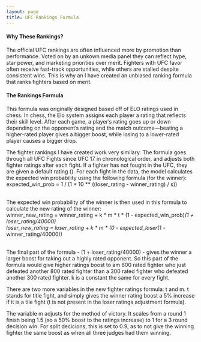 ```yaml
---
layout: page
title: UFC Rankings Formula
---
```


#### Why These Rankings?

The official UFC rankings are often influenced more by promotion than performance. Voted on by an unkown media panel they can reflect hype, star power, and marketing priorities over merit. Fighters with UFC favor often receive fast-track opportunities, while others are stalled despite consistent wins. This is why an I have created an unbiased ranking formula that ranks fighters based on merit.


#### The Rankings Formula

This formula was originally designed based off of ELO ratings used in chess. In chess, the Elo system assigns each player a rating that reflects their skill level. After each game, a player’s rating goes up or down depending on the opponent’s rating and the match outcome—beating a higher-rated player gives a bigger boost, while losing to a lower-rated player causes a bigger drop.

The fighter rankings I have created work very similary. The formula goes through all UFC Fights since UFC 17 in chronological order, and adjusts both fighter ratings after each fight. If a fighter has not fought in the UFC, they are given a default rating (). For each fight in the data, the model calculates the expected win probability using the following formula (for the winner): &nbsp;<br>
     expected_win_prob = 1 / (1 + 10 ** ((loser_rating - winner_rating) / s)) &nbsp;<br>
&nbsp;<br>

The expected win probability of the winner is then used in this formula to calculate the new rating of the winner: &nbsp;<br>
     winner_new_rating = winner_rating + k * m * t * (1 - expected_win_prob)*(1 + loser_rating/40000) &nbsp;<br>
     loser_new_rating = loser_rating + k * m * (0 - expected_loser*(1 - winner_rating/40000)) &nbsp;<br>
  &nbsp;<br>

The final part of the formula - (1 + loser_rating/40000) - gives the winner a larger boost for taking out a highly rated opponent. So  this part of the formula would give higher ratings boost to am 800 rated fighter who just defeated another 800 rated fighter than a 300 rated fighter who defeated another 300 rated fighter. k is a constant the same for every fight.

There are two more variables in the new fighter ratings formula: t and m. t stands for title fight, and simply gives the winner rating boost a 5% increase if it is a tile fight (t is not present in the loser ratings adjustment formula).

The variable m adjusts for the method of victory. It scales from a round 1 finish being 1.5 (so a 50% boost to the ratings increase) to 1 for a 3 round decision win. For split decicions, this is set to 0.9, as to not give the winning fighter the same boost as when all three judges had them winning.

